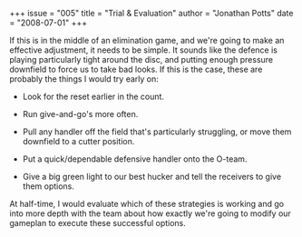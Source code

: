 +++
issue = "005"
title = "Trial & Evaluation"
author = "Jonathan Potts"
date = "2008-07-01"
+++

If this is in the middle of an elimination game, and we're going to make an
effective adjustment, it needs to be simple. It sounds like the defence is
playing particularly tight around the disc, and putting enough pressure
downfield to force us to take bad looks. If this is the case, these are
probably the things I would try early on:  

  * Look for the reset earlier in the count.  

  * Run give-and-go's more often.  

  * Pull any handler off the field that's particularly struggling, or move them downfield to a cutter position.  

  * Put a quick/dependable defensive handler onto the O-team.  

  * Give a big green light to our best hucker and tell the receivers to give them options.

  
At half-time, I would evaluate which of these strategies is working and go
into more depth with the team about how exactly we're going to modify our
gameplan to execute these successful options.
